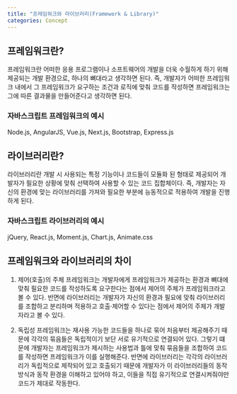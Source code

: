 ```yaml
---
title: "프레임워크와 라이브러리(Framework & Library)"
categories: Concept
---
```


## 프레임워크란?

프레임워크란 어떠한 응용 프로그램이나 소프트웨어의 개발을 더욱 수월하게 하기 위해 제공되는 개발 환경으로, 하나의 뼈대라고 생각하면 된다. 즉, 개발자가 어떠한 프레임워크 내에서 그 프레임워크가 요구하는 조건과 로직에 맞춰 코드를 작성하면 프레임워크는 그에 따른 결과물을 만들어준다고 생각하면 된다.

### 자바스크립트 프레임워크의 예시

Node.js, AngularJS, Vue.js, Next.js, Bootstrap, Express.js

## 라이브러리란?

라이브러리란 개발 시 사용되는 특정 기능이나 코드들이 모듈화 된 형태로 제공되어 개발자가 필요한 상황에 맞춰 선택하여 사용할 수 있는 코드 집합체이다. 즉, 개발자는 자신의 환경에 맞는 라이브러리를 가져와 필요한 부분에 능동적으로 적용하여 개발을 진행하게 된다.

### 자바스크립트 라이브러리의 예시

jQuery, React.js, Moment.js, Chart.js, Animate.css

## 프레임워크와 라이브러리의 차이

1. 제어(호출)의 주체
   프레임워크는 개발자에게 프레임워크가 제공하는 환경과 뼈대에 맞춰 필요한 코드를 작성하도록 요구한다는 점에서 제어의 주체가 프레임워크라고 볼 수 있다. 반면에 라이브러리는 개발자가 자신의 환경과 필요에 맞춰 라이브러리를 조합하고 분리하며 적용하고 호출·제어할 수 있다는 점에서 제어의 주체가 개발자라고 볼 수 있다.

2. 독립성
   프레임워크는 재사용 가능한 코드들을 하나로 묶어 처음부터 제공해주기 때문에 각각의 묶음들은 독립적이기 보단 서로 유기적으로 연결되어 있다. 그렇기 떄문에 개발자는 프레임워크가 제시하는 사용법과 틀에 맞춰 묶음들을 조합하여 코드를 작성하면 프레임워크가 이를 실행해준다. 반면에 라이브러리는 각각의 라이브러리가 독립적으로 제작되어 있고 호출되기 때문에 개발자가 이 라이브러리들의 동작 방식과 동작 환경을 이해하고 있어야 하고, 이들을 직접 유기적으로 연결시켜줘야만 코드가 제대로 작동한다.
